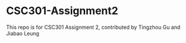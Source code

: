 # CSC301-Assignment2
This repo is for CSC301 Assignment 2, contributed by Tingzhou Gu and Jiabao Leung
